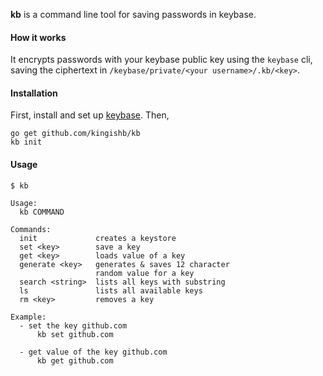 
**kb** is a command line tool for saving passwords in keybase.

#### How it works

It encrypts passwords with your keybase public key using the `keybase`
cli, saving the ciphertext in `/keybase/private/<your username>/.kb/<key>`.

#### Installation
First, install and set up [keybase](https://keybase.io/). Then,
```
go get github.com/kingishb/kb
kb init
```

#### Usage
```
$ kb

Usage:
  kb COMMAND

Commands:
  init             creates a keystore
  set <key>        save a key
  get <key>        loads value of a key
  generate <key>   generates & saves 12 character
                   random value for a key
  search <string>  lists all keys with substring
  ls               lists all available keys
  rm <key>         removes a key

Example:
  - set the key github.com
      kb set github.com

  - get value of the key github.com
      kb get github.com

```
